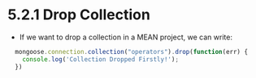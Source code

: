 # 5.2.1 Drop Collection

* If we want to drop a collection in a MEAN project, we can write:

```javascript
  mongoose.connection.collection("operators").drop(function(err) {
    console.log('Collection Dropped Firstly!');
  })
```

